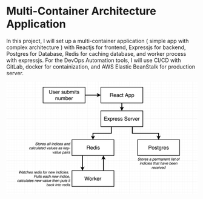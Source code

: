 # Multi-Container Architecture Application

In this project, I will set up a multi-container application ( simple app with complex architecture ) with Reactjs for frontend, Expressjs for backend, Postgres for Database, Redis for caching database, and worker process with expressjs. For the DevOps Automation tools, I will use CI/CD with GitLab, docker for containization, and AWS Elastic BeanStalk for production server.

![App Architecture Diagrams](./project3_project_architecture_diagram.png)
